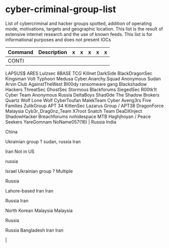 # cyber-criminal-group-list
List of cybercriminal and hacker groups spotted, addition of operating mode, motivations, targets and geographic location. This list is the result of extensive internet research and the use of known feeds. This list is for informational purposes and does not present IOCs



| Command | Description | x | x | x | x | x |
| --- | --- |--- | --- | --- | --- | --- |
|  CONTI
LAPSUS$
ARES
Lulzsec
8BASE
TCG
Killnet
DarkSide
BlackDragonSec
Kingsman
Volt Typhoon
Medusa
Cyber.Anarchy.Squad
Anonymous Sudan
Arvin Club
AgainstTheWest
Bl00dy ransomware gang
Blackshadow Hackers
ThreatSec
GhostSec
Stormous
Blackforums
SiegedSec
R00tk1t Cyber Team
Anonymous Russia
DeltaBoys
Shad0de
The Shadow Brokers
Quartz Wolf
Lone Wolf
CyberToufan
MalekTeam
Cyber Aveng3rs
Five Families
ZulikGroup
APT 34
KittenSec
Lazarus Group / APT38
DragonForce Malaysia 
Cyb3r_Drag0nz_Team
X7root
Snatch Team 
DeaDXInject
ShadowHacker
Breachforums
nohidespace
MTB
Haghjhoyan / Peace Seekers
YareGomnam
NoName057(16) | Russia
India

China

Ukrainian group ? 
sudan, russia
Iran


Iran
Not in US

russia


Israel
Ukrainian group ? 
Multiple

Russia

Lahore-based
Iran
Iran


Russia
Iran

North Korean
Malaysia
Malaysia


Russia


Russia
Bangladesh
Iran
Iran


 |
